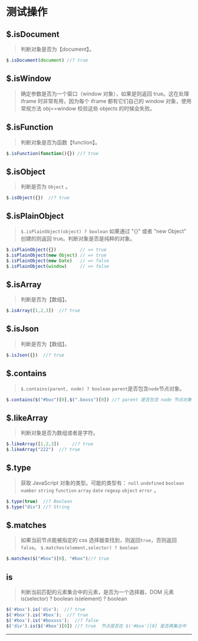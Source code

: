 # 测试操作

## $.isDocument

> 判断对象是否为【document】。

```js
$.isDocument(document) //? true 
```

## $.isWindow

> 确定参数是否为一个窗口（window 对象），如果是则返回 true。这在处理 iframe 时非常有用，因为每个 iframe 都有它们自己的 window 对象，使用常规方法 obj==window 校验这些 objects 的时候会失败。

## $.isFunction

> 判断对象是否为函数【function】。

```js
$.isFunction(function(){}) //? true 
```

## $.isObject

> 判断是否为 `Object` 。

```js
$.isObject({})  //? true 
```

## $.isPlainObject

> `$.isPlainObject(object) ? boolean`
> 如果通过 "{}" 或者 "new Object" 创建的则返回 true。判断对象是否是纯粹的对象。

```js
$.isPlainObject({})         // => true
$.isPlainObject(new Object) // => true
$.isPlainObject(new Date)   // => false
$.isPlainObject(window)     // => false 
```

## $.isArray

> 判断是否为【数组】。

```js
$.isArray([1,2,3])  //? true 
```

## $.isJson

> 判断是否为【数组】。

```js
$.isJson({})  //? true 
```

## $.contains

> `$.contains(parent, node) ? boolean` `parent`是否包含`node`节点对象。

```js
$.contains($("#box")[0],$(".boxss")[0]) //? parent 是否包含 node 节点对象 
```

## $.likeArray

> 判断对象是否为数组或者是字符。

```js
$.likeArray([1,2,3])     //? true
$.likeArray("222")  //? true 
```

## $.type

> 获取 JavaScript 对象的类型。可能的类型有： `null` `undefined` `boolean` `number` `string` `function` `array` `date` `regexp` `object` `error` 。

```js
$.type(true)  //? Boolean
$.type("div") //? String 
```

## $.matches

> 如果当前节点能被指定的 css 选择器查找到，则返回`true`，否则返回`false`。
> `$.matches(element,selector) ? boolean`

```js
$.matches($("#box")[0], "#box")//? true 
```

## is

> 判断当前匹配的元素集合中的元素，是否为一个选择器，DOM 元素 is(selector) ? boolean
> is(element) ? boolean

```js
$('#box').is('div');  //? true 
$('#box').is('#box');  //? true 
$('#box').is('#boxsss');  //? false 
$('div').is($('#box')[0]) //? true  节点是否在 $('#box')[0] 是否再集合中 
```

* * *